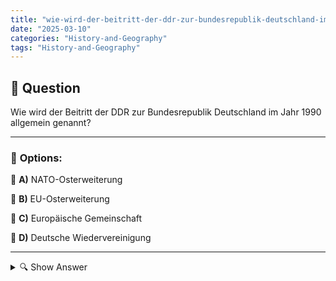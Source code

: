 ```yaml
---
title: "wie-wird-der-beitritt-der-ddr-zur-bundesrepublik-deutschland-im-jahr-1990-allgemein-genannt"
date: "2025-03-10"
categories: "History-and-Geography"
tags: "History-and-Geography"
---
```


## 📌 **Question**

Wie wird der Beitritt der DDR zur Bundesrepublik Deutschland im Jahr 1990 allgemein genannt?



---

### 📝 **Options:**

🔘 **A)** NATO-Osterweiterung

🔘 **B)** EU-Osterweiterung

🔘 **C)** Europäische Gemeinschaft

🔘 **D)** Deutsche Wiedervereinigung

---

<details>
  <summary>🔍 Show Answer</summary>

  <p>
💡  <b>Correct Answer:</b>  d
  </p>
  <p>
    📖<b>Explanation:</b>
    Nach dem Fall der Berliner Mauer im November 1989 und dem Ende des Kalten Krieges begannen intensive Verhandlungen zur Wiedervereinigung Deutschlands. Die Deutsche Demokratische Republik (DDR) trat am 3. Oktober 1990 der Bundesrepublik Deutschland bei. Dieser historische Prozess beendete die jahrzehntelange Teilung Deutschlands in Ost und West und führte zur Bildung eines vereinten, souveränen Staates. Die Wiedervereinigung umfasste wirtschaftliche, politische und gesellschaftliche Integration beider ehemaliger deutscher Staaten.
  </p>
</details>
